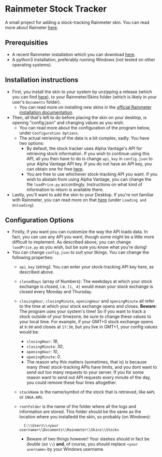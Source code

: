 # Rainmeter Stock Tracker
A small project for adding a stock-tracking Rainmeter skin. You can read more about Raimeter [here](https://www.rainmeter.net).

## Prerequisities
* A recent Rainmeter installation which you can download [here](https://www.rainmeter.net).
* A python3 installation, preferably running Windows (not tested on other operating systems).
## Installation instructions
- First, you install the skin to your system by unzipping a release (which you can find [here](https://github.com/StanNL/Rainmeter-Stock-Tracker/releases)), to your Rainmeter/Skins folder (which is likely in your user's ``Documents`` folder).
	- You can read more on installing new skins in the [official Rainmeter installation documentation](https://docs.rainmeter.net/manual/installing-skins/#InstallManually).
- Then, all that's left to do before placing the skin on your desktop, is opening "config.json" and changing values as you wish.
	- You can read more about the configuration of the program below, under ``Configuration Options``.
	- The actual retrieving of the data is a bit complex, sadly. You have two options:
		* By default, the stock tracker uses Alpha Vantage's API for retrieving stock information. If you wish to continue using this API, all you then have to do is change `api_key` in ``config.json`` to your Alpha Vantage API key. If you do not have an API key, you can obtain one for free [here](https://www.alphavantage.co/support/#api-ke).
		* You are free to use whichever stock-tracking API you want. If you wish to abstain from using Alpha Vantage, you can change the file ``loadPrice.py`` accordingly. Instructions on what kind of information to return is available there.
- Lastly, you'll want to add the skin to your Desktop. If you're not familiar with Rainmeter, you can read more on that [here](https://docs.rainmeter.net/manual/getting-started/using-rainmeter/#ContextMenu) (under ``Loading and Unloading``).

## Configuration Options
* Firstly, if you want you can customize the way the API loads data. In fact, you can use any API you want, though some might be a little more difficult to implement. As described above, you can change ``loadPrice.py`` as you wish, but be sure you know what you're doing!
* You can change ``config.json`` to suit your likings. You can change the following properties:
	* ``api_key`` (string): You can enter your stock-tracking API key here, as described above.
	* ``closedDays`` (array of Numbers): The weekdays at which your stock exchange is closed, i.e. ```[1, 4]``` would mean your stock exchange is closed every Monday and Thursday.
	* ``closingHour``, ``closingMinute``, ``openingHour`` and ``openingMinute`` all refer to the time at which your stock exchange opens and closes. **Beware**: The program uses your system's time! So if you want to track a stock outside of your timezone, be sure to change these values to your local time. For example, if your GMT+0 stock exchange opens at ``9:00`` and closes at ``17:30``, but you live in GMT+1, your config values would be: 
		* ``closingHour``: *18*,
		* ``closingMinute``: *30*,
		* ``openingHour``: *10*,
		* ``openingMinute``: *0*.
		* The reason why this matters (sometimes, that is) is because many (free) stock-tracking APIs have limits, and you dont want to send out too many requests to your server. If you for some reason want to send out API requests every minute of the day, you could remove these four lines altogether.
	* ``stockName`` is the name/symbol of the stock that is retrieved, like ```AAPL``` or ```INGA.AMS```.
	* ``rootFolder`` is the name of the folder where all the logs and information are stored. This folder should be the same as the location where you installedd the skin, so probably (on Windows):

			C:\\Users\\<your username>\\Documents\\Rainmeter\\Skins\\Stocks
		* Beware of two things however! Your slashes should in fact be double (so ``\\``) **and**, of course, you should replace ``<your username>`` by your Windows username. 